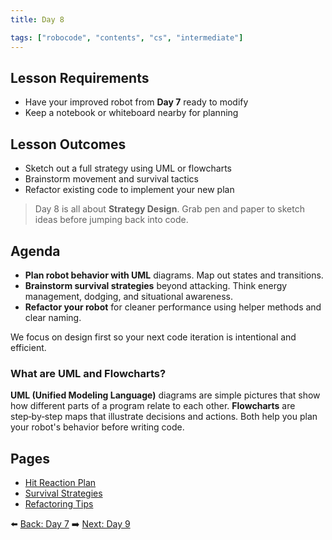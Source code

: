 ```yaml
---
title: Day 8 

tags: ["robocode", "contents", "cs", "intermediate"]
---
```


## Lesson Requirements

* Have your improved robot from **Day 7** ready to modify
* Keep a notebook or whiteboard nearby for planning

## Lesson Outcomes

* Sketch out a full strategy using UML or flowcharts
* Brainstorm movement and survival tactics
* Refactor existing code to implement your new plan

> Day 8 is all about **Strategy Design**. Grab pen and paper to sketch ideas before jumping back into code.

## Agenda

- **Plan robot behavior with UML** diagrams. Map out states and transitions.
- **Brainstorm survival strategies** beyond attacking. Think energy management, dodging, and situational awareness.
- **Refactor your robot** for cleaner performance using helper methods and clear naming.

We focus on design first so your next code iteration is intentional and efficient.

### What are UML and Flowcharts?

**UML (Unified Modeling Language)** diagrams are simple pictures that show how
different parts of a program relate to each other. **Flowcharts** are step‑by‑step
maps that illustrate decisions and actions. Both help you plan your robot's
behavior before writing code.

## Pages
- [Hit Reaction Plan](/robocode/Day-8/00_hit_reaction_plan)
- [Survival Strategies](/robocode/Day-8/01_survival_strategies)
- [Refactoring Tips](/robocode/Day-8/02_refactoring)

⬅️ [Back: Day 7](/robocode/Day-7/index)
➡️ [Next: Day 9](/robocode/Day-9/index)
